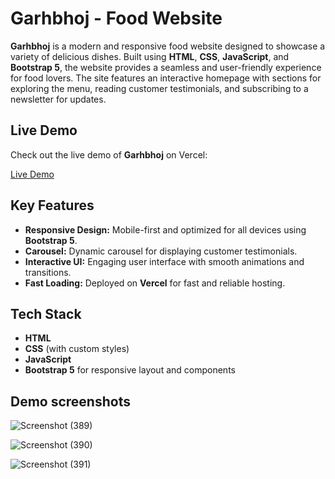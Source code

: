 # Garhbhoj - Food Website

**Garhbhoj** is a modern and responsive food website designed to showcase a variety of delicious dishes. Built using **HTML**, **CSS**, **JavaScript**, and **Bootstrap 5**, the website provides a seamless and user-friendly experience for food lovers. The site features an interactive homepage with sections for exploring the menu, reading customer testimonials, and subscribing to a newsletter for updates.


## Live Demo

Check out the live demo of **Garhbhoj** on Vercel:

[Live Demo](https://your-vercel-link-here)

## Key Features
- **Responsive Design:** Mobile-first and optimized for all devices using **Bootstrap 5**.
- **Carousel:** Dynamic carousel for displaying customer testimonials.
- **Interactive UI:** Engaging user interface with smooth animations and transitions.
- **Fast Loading:** Deployed on **Vercel** for fast and reliable hosting.

## Tech Stack
- **HTML**
- **CSS** (with custom styles)
- **JavaScript**
- **Bootstrap 5** for responsive layout and components

## Demo screenshots
![Screenshot (389)](https://github.com/user-attachments/assets/b09dff15-5ead-4835-ab30-ec3b44c252ab)

![Screenshot (390)](https://github.com/user-attachments/assets/a5ed1d1c-3f77-4711-bdaa-b9e4f8d2b0e6)

![Screenshot (391)](https://github.com/user-attachments/assets/8c92bd1c-2e2f-4595-8da2-dfc91e4c3e6f)
